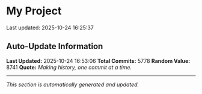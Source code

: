 # My Project


Last updated: 2025-10-24 16:25:37

























































































































































































































































































































































































































































































































































































































































































































































































































































































































































































































































































































































































































































































































































































































































































































































































































































































































































































































































































































































































































































































































































































































































































































































































































































































































































































































































































































































































































































































































































































































































































































































































































































































































































































































































































































































































































































































































































































































































































































































































































































































































































































































































































































































































































































































































































































































































































































































































































































































































































































































































































































































































































































































































































































































































































































































































































































































































































































































































































































































































































































































































































































































































































































































































































## Auto-Update Information

**Last Updated:** 2025-10-24 16:53:06
**Total Commits:** 5778
**Random Value:** 8741
**Quote:** _Making history, one commit at a time._

---
_This section is automatically generated and updated._